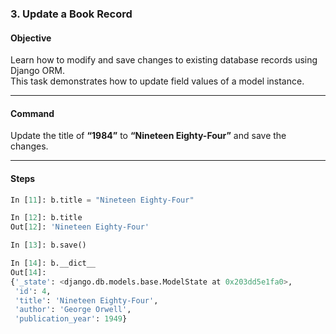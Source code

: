 ### **3. Update a Book Record**



#### **Objective**
Learn how to modify and save changes to existing database records using Django ORM.  
This task demonstrates how to update field values of a model instance.

---

#### **Command**
Update the title of **“1984”** to **“Nineteen Eighty-Four”** and save the changes.

---

#### **Steps**

```python
In [11]: b.title = "Nineteen Eighty-Four"

In [12]: b.title
Out[12]: 'Nineteen Eighty-Four'

In [13]: b.save()

In [14]: b.__dict__
Out[14]:
{'_state': <django.db.models.base.ModelState at 0x203dd5e1fa0>,
 'id': 4,
 'title': 'Nineteen Eighty-Four',
 'author': 'George Orwell',
 'publication_year': 1949}
